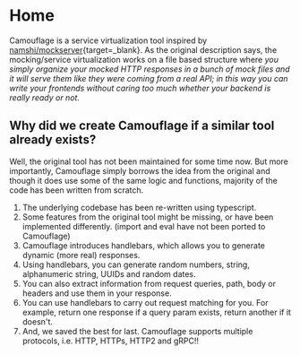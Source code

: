 # Home

Camouflage is a service virtualization tool inspired by [namshi/mockserver](https://github.com/namshi/mockserver){target=\_blank}. As the original description says, the mocking/service virtualization works on a file based structure where _you simply organize your mocked HTTP responses in a bunch of mock files and it will serve them like they were coming from a real API; in this way you can write your frontends without caring too much whether your backend is really ready or not._

## Why did we create Camouflage if a similar tool already exists?

Well, the original tool has not been maintained for some time now. But more importantly, Camouflage simply borrows the idea from the original and though it does use some of the same logic and functions, majority of the code has been written from scratch.

1. The underlying codebase has been re-written using typescript.
2. Some features from the original tool might be missing, or have been implemented differently. (import and eval have not been ported to Camouflage)
3. Camouflage introduces handlebars, which allows you to generate dynamic (more real) responses.
4. Using handlebars, you can generate random numbers, string, alphanumeric string, UUIDs and random dates.
5. You can also extract information from request queries, path, body or headers and use them in your response.
6. You can use handlebars to carry out request matching for you. For example, return one response if a query param exists, return another if it doesn't.
7. And, we saved the best for last. Camouflage supports multiple protocols, i.e. HTTP, HTTPs, HTTP2 and gRPC!!

